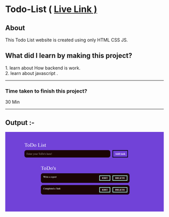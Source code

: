 <h1>Todo-List ( <a href="https://chetandhande.netlify.app/">Live Link )</a></h1>
<h2>About</h2>
<p>This Todo List website is created using only HTML CSS JS.</p>
<h2>What did I learn by making this project?
</h2>
1. learn about How backend is work. <br>
2. learn about javascript . <hr>
<h3>Time taken to finish this project?</h3>
<p>30 Min</p>
<hr>
<h2>Output :- </h2>
<img src="./Images/Image.png" alt="Output">
